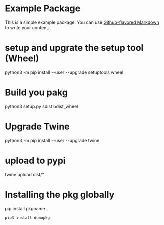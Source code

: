# Example Package

This is a simple example package. You can use
[Github-flavored Markdown](https://guides.github.com/features/mastering-markdown/)
to write your content.






setup and upgrate the setup tool (Wheel)
===============================================
python3 -m pip install --user --upgrade setuptools wheel



Build you pakg
================================================
python3 setup.py sdist bdist_wheel


Upgrade Twine
===========================================
python3 -m pip install --user --upgrade twine



upload to pypi
=============

twine upload dist/*


Installing the pkg globally
================================

pip install pkgname
	

	pip3 install demopkg